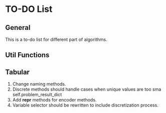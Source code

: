 # TO-DO List
## General
This is a to-do list for different part of algorithms.

## Util Functions

## Tabular
1. Change naming methods.
2. Discrete methods should handle cases when unique values are too sma self.problem_result_dict
4. Add __repr__ methods for encoder methods. 
5. Variable selector should be rewritten to include discretization process.
